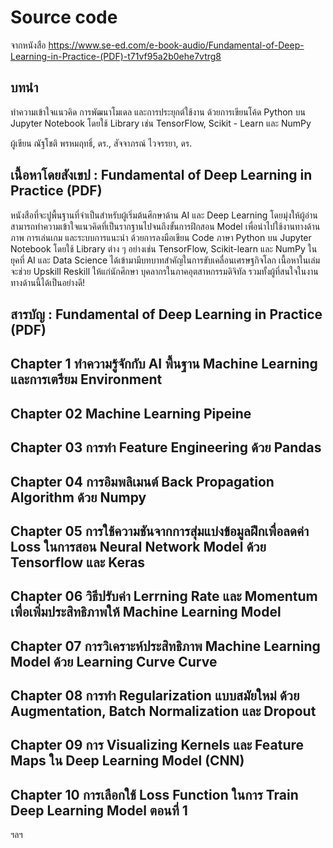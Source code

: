 # Source code 
จากหนังสือ https://www.se-ed.com/e-book-audio/Fundamental-of-Deep-Learning-in-Practice-(PDF)-t71vf95a2b0ehe7vtrg8

## บทนำ
ทำความเข้าใจแนวคิด การพัฒนาโมเดล และการประยุกต์ใช้งาน ด้วยการเขียนโค้ด Python บน Jupyter Notebook โดยใช้ Library เช่น TensorFlow, Scikit - Learn และ NumPy

ผู้เขียน ณัฐโชติ พรหมฤทธิ์, ดร., สัจจาภรณ์ ไวจรรยา, ดร.


## เนื้อหาโดยสังเขป : Fundamental of Deep Learning in Practice (PDF)
หนังสือที่จะปูพื้นฐานที่จำเป็นสำหรับผู้เริ่มต้นศึกษาด้าน AI และ Deep Learning โดยมุ่งให้ผู้อ่านสามารถทำความเข้าใจแนวคิดที่เป็นรากฐานไปจนถึงขั้นการฝึกสอน Model เพื่อนำไปใช้งานทางด้านภาพ การเล่นเกม และระบบการแนะนำ ด้วยการลงมือเขียน Code ภาษา Python บน Jupyter Notebook โดยใช้ Library ต่าง ๆ อย่างเช่น TensorFlow, Scikit-learn และ NumPy ในยุคที่ AI และ Data Science ได้เข้ามามีบทบาทสำคัญในการขับเคลื่อนเศรษฐกิจโลก เนื้อหาในเล่มจะช่วย Upskill Reskill ให้แก่นักศึกษา บุคลากรในภาคอุตสาหกรรมดิจิทัล รวมทั้งผู้ที่สนใจในงานทางด้านนี้ได้เป็นอย่างดี!

## สารบัญ : Fundamental of Deep Learning in Practice (PDF)

## Chapter 1 ทำความรู้จักกับ AI พื้นฐาน Machine Learning และการเตรียม Environment
## Chapter 02 Machine Learning Pipeine
## Chapter 03 การทำ Feature Engineering ด้วย Pandas
## Chapter 04 การอิมพลิเมนต์ Back Propagation Algorithm ด้วย Numpy
## Chapter 05 การใช้ความชันจากการสุ่มแบ่งข้อมูลฝึกเพื่อลดค่า Loss   ในการสอน Neural Network Model ด้วย Tensorflow และ Keras
## Chapter 06 วิธีปรับค่า Lerrning Rate และ Momentum เพื่อเพิ่มประสิทธิภาพให้ Machine Learning Model
## Chapter 07 การวิเคราะห์ประสิทธิภาพ Machine Learning Model ด้วย Learning Curve Curve
## Chapter 08 การทำ Regularization แบบสมัยใหม่ ด้วย Augmentation, Batch Normalization และ Dropout
## Chapter 09 การ Visualizing Kernels และ Feature Maps ใน Deep Learning Model (CNN) 
## Chapter 10 การเลือกใช้ Loss Function ในการ Train Deep Learning Model ตอนที่ 1
 ฯลฯ
